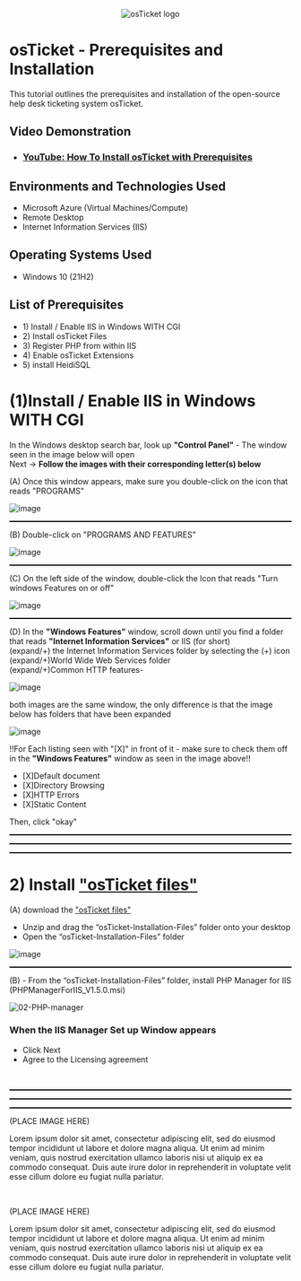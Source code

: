 <p align="center">
<img src="https://i.imgur.com/Clzj7Xs.png" alt="osTicket logo"/>
</p>

<h1>osTicket - Prerequisites and Installation</h1>
This tutorial outlines the prerequisites and installation of the open-source help desk ticketing system osTicket.<br />


<h2>Video Demonstration</h2>

- ### [YouTube: How To Install osTicket with Prerequisites](https://www.youtube.com)

<h2>Environments and Technologies Used</h2>

- Microsoft Azure (Virtual Machines/Compute)
- Remote Desktop
- Internet Information Services (IIS)

<h2>Operating Systems Used </h2>

- Windows 10</b> (21H2)


<!-- --------------------------------------------------------- LIST-OF-PREREQUISITES-OPEN ------------------------------------------------------------------------------------------------------------- -->


<h2>List of Prerequisites</h2> 

<ul>
<li>1) Install / Enable IIS in Windows WITH CGI </li>

<li> 2) Install osTicket Files </li>


<li>3) Register PHP from within IIS </li>

<li>4) Enable osTicket Extensions</li>

<li>5) install HeidiSQL </li>
</ul>

<!-- --------------------------------------------------------- LIST-OF-PREREQUISITES-CLOSE ------------------------------------------------------------------------------------------------------------- -->

<!-- ------------------------------------------------------------------------------------------------------------------------------------------------------------------------------------------------------- -->  
<!-- ------------------------------------------------------------------------------------------------------------------------------------------------------------------------------------------------------- -->
<!-- --------------------------------------------------------- Install / Enable IIS in Windows WITH CGI - OPEN --------------------------------------------------------------------------------------------  -->
<!-- ------------------------------------------------------------------------------------------------------------------------------------------------------------------------------------------------------- -->
<!-- ------------------------------------------------------------------------------------------------------------------------------------------------------------------------------------------------------- -->
<!-- ------------------------------------------------------------------------------------------------------------------------------------------------------------------------------------------------------- -->
<h1>(1)Install / Enable IIS in Windows WITH CGI</h1>


 In the Windows desktop search bar, look up <b>"Control Panel"</b> - The window seen in the image below will open <br /> Next -> <b>Follow the images with their corresponding letter(s) below</b>

<p> 
(A) Once this window appears, make sure you double-click on the icon that reads "PROGRAMS" 
</p>

![image](https://github.com/user-attachments/assets/72eff9fb-344b-4449-985f-cc929bcf0a2a)

<hr style="border: none; height: 2px; background-color: black;">

<p> 
(B) Double-click on "PROGRAMS AND FEATURES" 
</p>

![image](https://github.com/user-attachments/assets/8060c297-9239-459a-9e73-8605ed8a382c)

<hr style="border: none; height: 2px; background-color: black;">

<p> 
(C) On the left side of the window, double-click the Icon that reads "Turn windows Features on or off" 
</p>

![image](https://github.com/user-attachments/assets/5abad30c-c72f-418f-83d2-d8db348b7a8a)

<hr style="border: none; height: 2px; background-color: black;">

<p> 
(D) In the <b>"Windows Features"</b> window, scroll down until you find a folder that reads <b>"Internet Information Services"</b> or IIS (for short) <br /> (expand/+) the Internet Information Services folder by selecting the (+) icon <br /> 
(expand/+)World Wide Web Services folder <br /> (expand/+)Common HTTP features-
</p>

![image](https://github.com/user-attachments/assets/6482a34f-9dc9-489d-a2e0-f116165f1c76)

<p>both images are the same window, the only difference is that the image below has folders that have been expanded</p>

![image](https://github.com/user-attachments/assets/59db12c3-a0df-4c49-b139-39e68afe71e0)

<p>
  !!For Each listing seen with "[X]" in front of it - make sure to check them off in the <b>"Windows Features"</b> window as seen in the image above!!
  <ul>
  <li>[X]Default document </li>
  <li>[X]Directory Browsing </li>
  <li>[X]HTTP Errors </li>
  <li>[X]Static Content</li>
</ul>  
</p>

Then, click "okay"

<hr style="border: none; height: 2px; background-color: black;">
<hr style="border: none; height: 2px; background-color: black;">
<hr style="border: none; height: 2px; background-color: black;">

<!-- ------------------------------------------------------------------------------------------------------------------------------------------------------------------------------------------------------- -->  
<!-- ------------------------------------------------------------------------------------------------------------------------------------------------------------------------------------------------------- -->
<!-- --------------------------------------------------------- Install / Enable IIS in Windows WITH CGI - CLOSE -------------------------------------------------------------------------------------------- -->
<!-- ------------------------------------------------------------------------------------------------------------------------------------------------------------------------------------------------------- -->


<!-- ------------------------------------------------------------------------------------------------------------------------------------------------------------------------------------------------------- -->  
<!-- ------------------------------------------------------------------------------------------------------------------------------------------------------------------------------------------------------- -->
<!-- --------------------------------------------------------- Install osTicket Files - OPEN  -------------------------------------------------------------------------------------------------------------  -->
<!-- ------------------------------------------------------------------------------------------------------------------------------------------------------------------------------------------------------- -->
<!-- ------------------------------------------------------------------------------------------------------------------------------------------------------------------------------------------------------- -->
<!-- ------------------------------------------------------------------------------------------------------------------------------------------------------------------------------------------------------- -->
<h1>2) Install <a href=https://drive.google.com/uc?export=download&id=1b3RBkXTLNGXbibeMuAynkfzdBC1NnqaD> "osTicket files" </a></h1>

<p>
(A) download the <a href=https://drive.google.com/uc?export=download&id=1b3RBkXTLNGXbibeMuAynkfzdBC1NnqaD> "osTicket files" </a> 

<ul> 
    <li>Unzip and drag the “osTicket-Installation-Files” folder onto your desktop</li>
     <li>Open the “osTicket-Installation-Files” folder</li>
  </ul>
  
</p>

![image](https://github.com/user-attachments/assets/62022457-211e-4baf-aed3-b05c03248c3e)

<hr style="border: none; height: 2px; background-color: black;">

  <p>
(B) - From the “osTicket-Installation-Files” folder, install PHP Manager for IIS (PHPManagerForIIS_V1.5.0.msi)
  </p>

![02-PHP-manager](https://github.com/user-attachments/assets/3d935c5a-f723-417a-bba6-2ba074e2dc35)

<h3>When the <b>IIS Manager Set up Window appears</b> </h3>
<ul>
  <li>Click Next</li>
  <li>Agree to the Licensing agreement</li>
</ul>
</p>
<br />

<hr style="border: none; height: 2px; background-color: black;">
<hr style="border: none; height: 2px; background-color: black;">
<hr style="border: none; height: 2px; background-color: black;">
(PLACE IMAGE HERE)




<p>
Lorem ipsum dolor sit amet, consectetur adipiscing elit, sed do eiusmod tempor incididunt ut labore et dolore magna aliqua. Ut enim ad minim veniam, quis nostrud exercitation ullamco laboris nisi ut aliquip ex ea commodo consequat. Duis aute irure dolor in reprehenderit in voluptate velit esse cillum dolore eu fugiat nulla pariatur.
</p>

<br />

<p>
  
(PLACE IMAGE HERE)
  
</p>
<p>

Lorem ipsum dolor sit amet, consectetur adipiscing elit, sed do eiusmod tempor incididunt ut labore et dolore magna aliqua. Ut enim ad minim veniam, quis nostrud exercitation ullamco laboris nisi ut aliquip ex ea commodo consequat. Duis aute irure dolor in reprehenderit in voluptate velit esse cillum dolore eu fugiat nulla pariatur.
</p>
<br />

<!-- ------------------------------------------------------------------------------------------------------------------------------------------------------------------------------------------------------- -->  
<!-- ------------------------------------------------------------------------------------------------------------------------------------------------------------------------------------------------------- -->
<!-- --------------------------------------------------------- Install osTicket Files - CLOSE  ------------------------------------------------------------------------------------------------------------- -->
<!-- ------------------------------------------------------------------------------------------------------------------------------------------------------------------------------------------------------- -->
